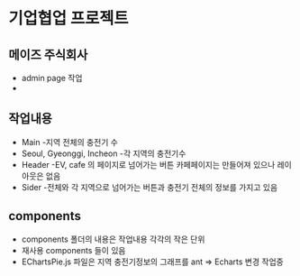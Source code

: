 # 기업협업 프로젝트

## 메이즈 주식회사
- admin page 작업
- 
## 작업내용
- Main -지역 전체의 충전기 수
- Seoul, Gyeonggi, Incheon -각 지역의 충전기수
- Header -EV, cafe 의 페이지로 넘어가는 버튼 카페페이지는 만들어져 있으나 레이아웃은 없음
- Sider -전체와 각 지역으로 넘어가는 버튼과 충전기 전체의 정보를 가지고 있음 

## components
- components 폴더의 내용은 작업내용 각각의 작은 단위
- 재사용 components 들이 있음
- EChartsPie.js 파일은 지역 충전기정보의 그래프를 ant => Echarts   변경 작업중 
